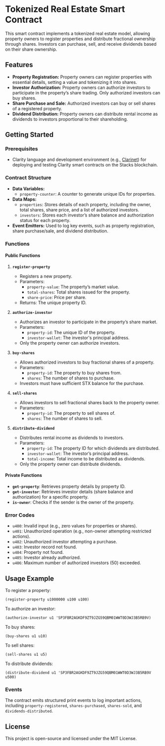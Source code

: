 # Tokenized Real Estate Smart Contract

This smart contract implements a tokenized real estate model, allowing property owners to register properties and distribute fractional ownership through shares. Investors can purchase, sell, and receive dividends based on their share ownership.

## Features

- **Property Registration:** Property owners can register properties with essential details, setting a value and tokenizing it into shares.
- **Investor Authorization:** Property owners can authorize investors to participate in the property’s share trading. Only authorized investors can buy shares.
- **Share Purchase and Sale:** Authorized investors can buy or sell shares of a registered property.
- **Dividend Distribution:** Property owners can distribute rental income as dividends to investors proportional to their shareholding.

## Getting Started

### Prerequisites

- Clarity language and development environment (e.g., [Clarinet](https://github.com/hirosystems/clarinet)) for deploying and testing Clarity smart contracts on the Stacks blockchain.

### Contract Structure

- **Data Variables:**
  - `property-counter`: A counter to generate unique IDs for properties.
- **Data Maps:**
  - `properties`: Stores details of each property, including the owner, total shares, share price, and a list of authorized investors.
  - `investors`: Stores each investor’s share balance and authorization status for each property.
- **Event Emitters:** Used to log key events, such as property registration, share purchase/sale, and dividend distribution.

### Functions

#### Public Functions

1. **`register-property`**
   - Registers a new property.
   - Parameters: 
     - `property-value`: The property’s market value.
     - `total-shares`: Total shares issued for the property.
     - `share-price`: Price per share.
   - Returns: The unique property ID.

2. **`authorize-investor`**
   - Authorizes an investor to participate in the property’s share market.
   - Parameters:
     - `property-id`: The unique ID of the property.
     - `investor-wallet`: The investor's principal address.
   - Only the property owner can authorize investors.
   
3. **`buy-shares`**
   - Allows authorized investors to buy fractional shares of a property.
   - Parameters:
     - `property-id`: The property to buy shares from.
     - `shares`: The number of shares to purchase.
   - Investors must have sufficient STX balance for the purchase.

4. **`sell-shares`**
   - Allows investors to sell fractional shares back to the property owner.
   - Parameters:
     - `property-id`: The property to sell shares of.
     - `shares`: The number of shares to sell.

5. **`distribute-dividend`**
   - Distributes rental income as dividends to investors.
   - Parameters:
     - `property-id`: The property ID for which dividends are distributed.
     - `investor-wallet`: The investor’s principal address.
     - `total-income`: Total income to be distributed as dividends.
   - Only the property owner can distribute dividends.

#### Private Functions

- **`get-property`**: Retrieves property details by property ID.
- **`get-investor`**: Retrieves investor details (share balance and authorization) for a specific property.
- **`is-owner`**: Checks if the sender is the owner of the property.

### Error Codes

- `u400`: Invalid input (e.g., zero values for properties or shares).
- `u401`: Unauthorized operation (e.g., non-owner attempting restricted actions).
- `u402`: Unauthorized investor attempting a purchase.
- `u403`: Investor record not found.
- `u404`: Property not found.
- `u405`: Investor already authorized.
- `u406`: Maximum number of authorized investors (50) exceeded.

## Usage Example

To register a property:

```clarity
(register-property u1000000 u100 u100)
```

To authorize an investor:

```clarity
(authorize-investor u1 'SP3FBR2AGKDF9ZT9JZG59QBM01WWT0D3WJ3B5RB9V)
```

To buy shares:

```clarity
(buy-shares u1 u10)
```

To sell shares:

```clarity
(sell-shares u1 u5)
```

To distribute dividends:

```clarity
(distribute-dividend u1 'SP3FBR2AGKDF9ZT9JZG59QBM01WWT0D3WJ3B5RB9V u500)
```

### Events

The contract emits structured print events to log important actions, including `property-registered`, `shares-purchased`, `shares-sold`, and `dividends-distributed`.

## License

This project is open-source and licensed under the MIT License.